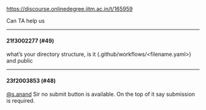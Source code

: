 https://discourse.onlinedegree.iitm.ac.in/t/165959

Can TA help us</p><hr>

<h4>21f3002277 (#49)</h4>
<p>what’s your directory structure, is it (.github/workflows/&lt;filename.yaml&gt;) and public</p><hr>

<h4>23f2003853 (#48)</h4>
<p><a class="mention" href="/u/s.anand">@s.anand</a> Sir no submit button is available. On the top of it say submission is required.